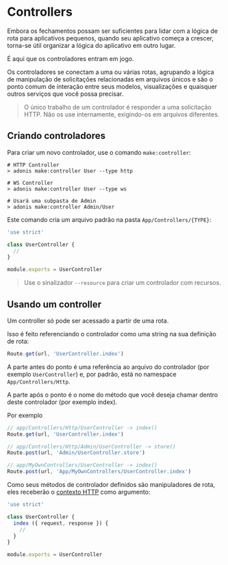 # Controllers

Embora os fechamentos possam ser suficientes para lidar com a lógica de rota para aplicativos pequenos, quando seu aplicativo começa 
a crescer, torna-se útil organizar a lógica do aplicativo em outro lugar.

É aqui que os controladores entram em jogo.

Os controladores se conectam a uma ou várias rotas, agrupando a lógica de manipulação de solicitações relacionadas em arquivos únicos e 
são o ponto comum de interação entre seus modelos, visualizações e quaisquer outros serviços que você possa precisar.

> O único trabalho de um controlador é responder a uma solicitação HTTP. Não os use internamente, exigindo-os em arquivos diferentes.

## Criando controladores
Para criar um novo controlador, use o comando `make:controller`:

```
# HTTP Controller
> adonis make:controller User --type http

# WS Controller
> adonis make:controller User --type ws

# Usará uma subpasta de Admin
> adonis make:controller Admin/User
```

Este comando cria um arquivo padrão na pasta `App/Controllers/{TYPE}`:

``` js
'use strict'

class UserController {
  //
}

module.exports = UserController
```

> Use o sinalizador `--resource` para criar um controlador com recursos.

## Usando um controller
Um controller só pode ser acessado a partir de uma rota.

Isso é feito referenciando o controlador como uma string na sua definição de rota:

``` js
Route.get(url, 'UserController.index')
```

A parte antes do ponto é uma referência ao arquivo do controlador (por exemplo `UserController`) e, por padrão, está no 
namespace `App/Controllers/Http`.

A parte após o ponto é o nome do método que você deseja chamar dentro deste controlador (por exemplo index).

Por exemplo

``` js
// app/Controllers/Http/UserController -> index()
Route.get(url, 'UserController.index')

// app/Controllers/Http/Admin/UserController -> store()
Route.post(url, 'Admin/UserController.store')

// app/MyOwnControllers/UserController -> index()
Route.post(url, 'App/MyOwnControllers/UserController.index')
```

Como seus métodos de controlador definidos são manipuladores de rota, eles receberão o [contexto HTTP](https://github.com/tavaresgerson/adonisdocbr/blob/master/doc/concept/request-lifecycle.md#contexto-http) como argumento:

``` js
'use strict'

class UserController {
  index ({ request, response }) {
    //
  }
}

module.exports = UserController
```
